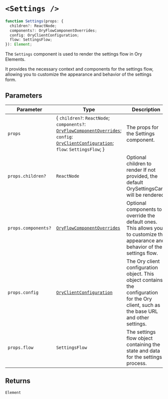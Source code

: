 # `<Settings />`

```ts
function Settings(props: {
  children?: ReactNode;
  components?: OryFlowComponentOverrides;
  config: OryClientConfiguration;
  flow: SettingsFlow;
}): Element;
```

The `Settings` component is used to render the settings flow in Ory Elements.

It provides the necessary context and components for the settings flow, allowing you to customize the appearance and behavior of the settings form.

## Parameters

| Parameter | Type | Description |
| ------ | ------ | ------ |
| `props` | \{ `children?`: `ReactNode`; `components?`: [`OryFlowComponentOverrides`](../../core/type-aliases/OryFlowComponentOverrides.md); `config`: [`OryClientConfiguration`](../../core/interfaces/OryClientConfiguration.md); `flow`: `SettingsFlow`; \} | The props for the Settings component. |
| `props.children?` | `ReactNode` | Optional children to render If not provided, the default OrySettingsCard will be rendered. |
| `props.components?` | [`OryFlowComponentOverrides`](../../core/type-aliases/OryFlowComponentOverrides.md) | Optional components to override the default ones. This allows you to customize the appearance and behavior of the settings flow. |
| `props.config` | [`OryClientConfiguration`](../../core/interfaces/OryClientConfiguration.md) | The Ory client configuration object. This object contains the configuration for the Ory client, such as the base URL and other settings. |
| `props.flow` | `SettingsFlow` | The settings flow object containing the state and data for the settings process. |

## Returns

`Element`
